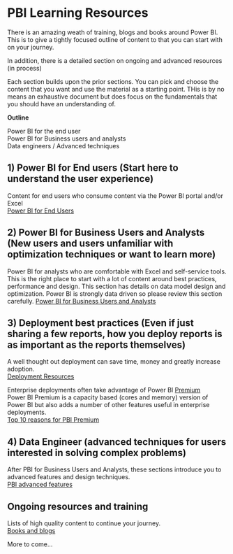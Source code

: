 # PBI Learning Resources

There is an amazing weath of training, blogs and books around Power BI.  This is to give a tightly focused outline of content to that you can start with on your journey.  

In addition, there is a detailed section on ongoing and advanced resources (in process)

Each section builds upon the prior sections.  You can pick and choose the content that you want and use the material as a starting point.  THis is by no means an exhaustive  document but does focus on the fundamentals that you should have an understanding of.  

**Outline**
 
  Power BI for the end user  
  Power BI for Business users and analysts  
  Data engineers / Advanced techniques  
  
## 1) Power BI for End users  (Start here to understand the user experience)
Content for end users who consume content via the Power BI portal and/or Excel  
[Power BI for End Users](https://wgbrown.github.io/PBILearningResources/End%20Users/End%20Users)

## 2) Power BI for Business Users and Analysts (New users and users unfamiliar with optimization techniques or want to learn more) 
Power BI for analysts who are comfortable with Excel and self-service tools.  This is the right place to start with a lot of content around best practices, performance and design.  This section has details on data model design and optimization.  Power BI is strongly data driven so please review this section carefully. 
[Power BI for Business Users and Analysts](https://wgbrown.github.io/PBILearningResources/PBI%20Analysts/PBI%20end%20users)

## 3) Deployment best practices (Even if just sharing a few reports, how you deploy reports is as important as the reports themselves) 
A well thought out deployment can save time, money and greatly increase adoption.</br>
[Deployment Resources](https://wgbrown.github.io/PBILearningResources/deployment/BasicDeployment) 

Enterprise deployments often take advantage of Power BI [Premium](https://wgbrown.github.io/PBILearningResources/Premium/What%20is%20PBI%20Premium)</br>
Power BI Premium is a capacity based (cores and memory) version of Power BI but also adds a number of other features useful in enterprise deployments.</br>
[Top 10 reasons for PBI Premium](https://wgbrown.github.io/PBILearningResources/Premium/What%20is%20PBI%20Premium)

## 4) Data Engineer (advanced techniques for users interested in solving complex problems)
After PBI for Business Users and Analysts, these sections introduce you to advanced features and design techniques.  
[PBI advanced features](https://wgbrown.github.io/PBILearningResources/DataEngineer/PowerBI)


## Ongoing resources and training
Lists of high quality content to continue  your journey.</br>
[Books and blogs](https://wgbrown.github.io/PBILearningResources/Resources/GeneralResources.md)<br>

More to come...

